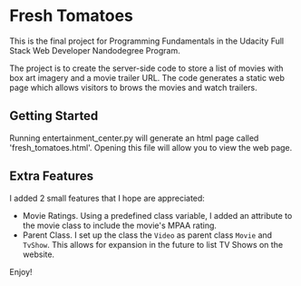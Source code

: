 # Fresh Tomatoes

This is the final project for Programming Fundamentals in the Udacity Full Stack Web Developer Nandodegree Program.

The project is to create the server-side code to store a list of movies with box art imagery and a movie trailer URL.
The code generates a static web page which allows visitors to brows the movies and watch trailers.

## Getting Started

Running entertainment_center.py will generate an html page called 'fresh_tomatoes.html'. 
Opening this file will allow you to view the web page.

## Extra Features

I added 2 small features that I hope are appreciated:

- Movie Ratings. Using a predefined class variable, I added an attribute to the movie class to include the movie's MPAA rating.
- Parent Class. I set up the class the `Video` as parent class `Movie` and `TvShow`.
  This allows for expansion in the future to list TV Shows on the website.

Enjoy!
